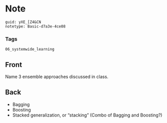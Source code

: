 # Note
```
guid: yXE_[Z4&CN
notetype: Basic-d7a3e-4ce08
```

### Tags
```
06_systemwide_learning
```

## Front
Name 3 ensemble approaches discussed in class.

## Back
<ul>
  <li>Bagging
  <li>Boosting
  <li>Stacked generalization, or “stacking” (Combo of Bagging and
  Boosting?)
</ul>
